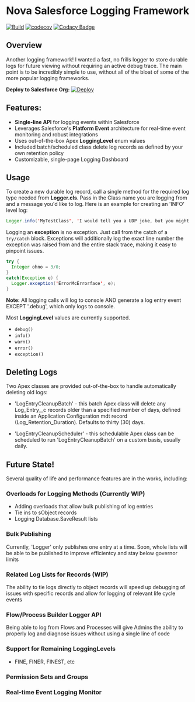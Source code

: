 # Nova Salesforce Logging Framework
[![Build](https://github.com/SeeSharpist/Nova-Salesforce-Logger/actions/workflows/build.yml/badge.svg)](https://github.com/SeeSharpist/Nova-Salesforce-Logger/actions/workflows/build.yml)
[![codecov](https://codecov.io/gh/SeeSharpist/Nova-Salesforce-Logger/branch/main/graph/badge.svg?token=4EJQHWO065)](https://codecov.io/gh/SeeSharpist/Nova-Salesforce-Logger)
[![Codacy Badge](https://app.codacy.com/project/badge/Grade/03b99269fb754427a7cf09d18fe729e1)](https://www.codacy.com/gh/SeeSharpist/Nova-Salesforce-Logger/dashboard?utm_source=github.com&amp;utm_medium=referral&amp;utm_content=SeeSharpist/Nova-Salesforce-Logger&amp;utm_campaign=Badge_Grade)

## Overview

Another logging framework! I wanted a fast, no frills logger to store durable logs for future viewing without requiring an active debug trace. The main point is to be incredibly simple to use, without all of the bloat of some of the more popular logging frameworks.   

**Deploy to Salesforce Org:**
[![Deploy](https://raw.githubusercontent.com/afawcett/githubsfdeploy/master/deploy.png)](https://githubsfdeploy.herokuapp.com/?owner=seesharpist&repo=Nova-Salesforce-Logger&ref=main)

## Features: ##
 - **Single-line API** for logging events within Salesforce
 - Leverages Salesforce's **Platform Event** architecture for real-time event monitoring and robust integrations 
 - Uses out-of-the-box Apex **LoggingLevel** enum values
 - Included batch/scheduled class delete log records as defined by your own retention policy
 - Customizable, single-page Logging Dashboard  


## Usage
To create a new durable log record, call a single method for the required log type needed from **Logger.cls**. Pass in the Class name you are logging from and a message you'd like to log. Here is an example for creating an 'INFO' level log:

```java
Logger.info('MyTestClass', 'I would tell you a UDP joke, but you might not get it.');
```
Logging an **exception** is no exception. Just call from the catch of a `try/catch` block. Exceptions will additionally log the exact line number the exception was raised from and the entire stack trace, making it easy to pinpoint issues.

```java
try {
  Integer ohno = 3/0;
}
catch(Exception e) {
  Logger.exception('ErrorMcErrorface', e);
}
```
**Note:** All logging calls will log to console AND generate a log entry event EXCEPT '.debug', which only logs to console.

Most **LoggingLevel** values are currently supported.
* `debug()`
* `info()`
* `warn()`
* `error()`
* `exception()`

## Deleting Logs
Two Apex classes are provided out-of-the-box to handle automatically deleting old logs:

 - 'LogEntryCleanupBatch' - this batch Apex class will delete any Log_Entry__c records older than a specified number of days, defined inside an Application Configuration mdt record (Log_Retention_Duration). Defaults to thirty (30) days.

 - 'LogEntryCleanupScheduler' - this schedulable Apex class can be scheduled to run 'LogEntryCleanupBatch' on a custom basis, usually daily.


## Future State!

Several quality of life and performance features are in the works, including:

### Overloads for Logging Methods (Currently WIP)

- Adding overloads that allow bulk publishing of log entries
- Tie ins to sObject records
- Logging Database.SaveResult lists

### Bulk Publishing
Currently, 'Logger' only publishes one entry at a time. Soon, whole lists will be able to be published to improve efficientcy and stay below governor limits

### Related Log Lists for Records (WIP)
The ability to tie logs directly to object records will speed up debugging of issues with specific records and allow for logging of relevant life cycle events

### Flow/Process Builder Logger API
Being able to log from Flows and Processes will give Admins the ability to properly log and diagnose issues without using a single line of code

### Support for Remaining LoggingLevels
 - FINE, FINER, FINEST, etc

### Permission Sets and Groups

### Real-time Event Logging Monitor